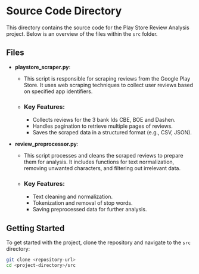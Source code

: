 # Source Code Directory

This directory contains the source code for the Play Store Review Analysis project. Below is an overview of the files within the `src` folder.

## Files

- **playstore_scraper.py**: 
  - This script is responsible for scraping reviews from the Google Play Store. It uses web scraping techniques to collect user reviews based on specified app identifiers.
  - ### Key Features:
    - Collects reviews for the 3 bank Ids CBE, BOE and Dashen.
    - Handles pagination to retrieve multiple pages of reviews.
    - Saves the scraped data in a structured format (e.g., CSV, JSON).

- **review_preprocessor.py**: 
  - This script processes and cleans the scraped reviews to prepare them for analysis. It includes functions for text normalization, removing unwanted characters, and filtering out irrelevant data.
  - ### Key Features:
    - Text cleaning and normalization.
    - Tokenization and removal of stop words.
    - Saving preprocessed data for further analysis.

## Getting Started

To get started with the project, clone the repository and navigate to the `src` directory:

```bash
git clone <repository-url>
cd <project-directory>/src